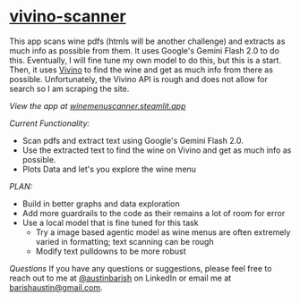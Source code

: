 # [vivino-scanner](winemenuscanner.steamlit.app)

This app scans wine pdfs (htmls will be another challenge) and extracts as much info as possible from them. It uses Google's Gemini Flash 2.0 to do this. Eventually, I will fine tune my own model to do this, but this is a start. Then, it uses [Vivino](https://www.vivino.com/) to find the wine and get as much info from there as possible. Unfortunately, the Vivino API is rough and does not allow for search so I am scraping the site.

*View the app at [winemenuscanner.steamlit.app](https://winemenuscanner.steamlit.app)*

*Current Functionality:*
- Scan pdfs and extract text using Google's Gemini Flash 2.0.
- Use the extracted text to find the wine on Vivino and get as much info as possible.
- Plots Data and let's you explore the wine menu

*PLAN:*
- Build in better graphs and data exploration
- Add more guardrails to the code as their remains a lot of room for error
- Use a local model that is fine tuned for this task
   * Try a image based agentic model as wine menus are often extremely varied in formatting; text scanning can be rough
   * Modify text pulldowns to be more robust

*Questions*
If you have any questions or suggestions, please feel free to reach out to me at [@austinbarish](https://linkedin.com/in/austinbarish/) on LinkedIn or email me at barishaustin@gmail.com.
